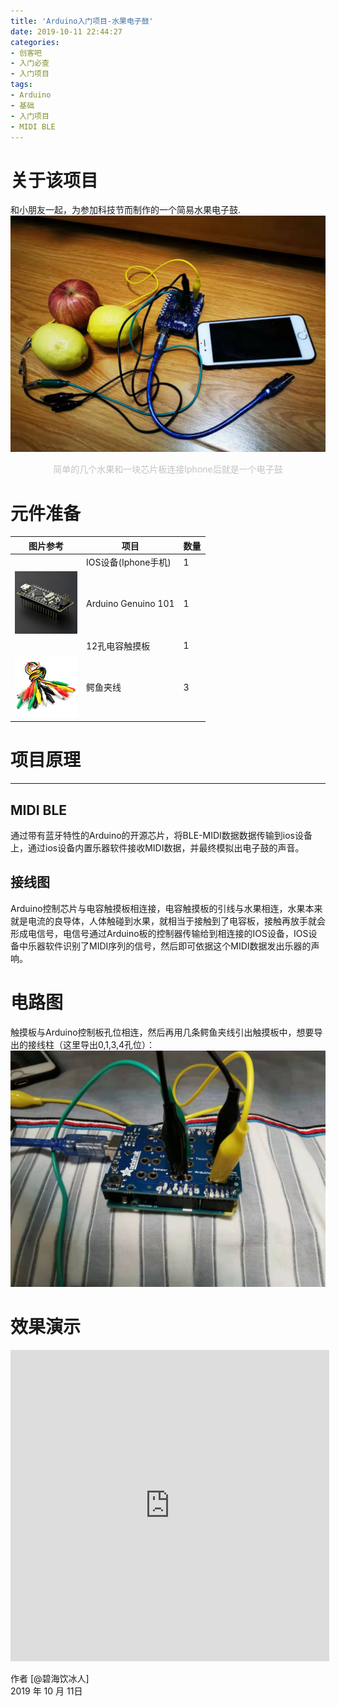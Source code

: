 ```yaml
---
title: 'Arduino入门项目-水果电子鼓'
date: 2019-10-11 22:44:27
categories:
- 创客吧
- 入门必查
- 入门项目
tags:
- Arduino
- 基础
- 入门项目
- MIDI BLE
---
```


# 关于该项目
和小朋友一起，为参加科技节而制作的一个简易水果电子鼓.
![](https://raw.githubusercontent.com/liruixue/muqiaosite/master/images/Arduino/edrum/Arduino-zh-edrum-maker-home.jpg)
<center><font color=#c3c3c3>简单的几个水果和一块芯片板连接Iphone后就是一个电子鼓</font></center>
<!-- more --> 


# 元件准备
| 图片参考        | 项目   |  数量  | 
| --------   | -----  | ----  | 
|![]()| IOS设备(Iphone手机)|   1    | 
|![](https://raw.githubusercontent.com/liruixue/muqiaosite/master/images/elec-comp/Arduino-nano-v3.jpg)| Arduino Genuino 101|   1   |
|![]()|    12孔电容触摸板    |  1  | 
|![](https://raw.githubusercontent.com/liruixue/muqiaosite/master/images/elec-comp/clip.jpg)| 鳄鱼夹线   |  3  | 

#  项目原理
------
##  MIDI BLE
通过带有蓝牙特性的Arduino的开源芯片，将BLE-MIDI数据数据传输到ios设备上，通过ios设备内置乐器软件接收MIDI数据，并最终模拟出电子鼓的声音。

##  接线图

Arduino控制芯片与电容触摸板相连接，电容触摸板的引线与水果相连，水果本来就是电流的良导体，人体触碰到水果，就相当于接触到了电容板，接触再放手就会形成电信号，电信号通过Arduino板的控制器传输给到相连接的IOS设备，IOS设备中乐器软件识别了MIDI序列的信号，然后即可依据这个MIDI数据发出乐器的声响。

#  电路图
触摸板与Arduino控制板孔位相连，然后再用几条鳄鱼夹线引出触摸板中，想要导出的接线柱（这里导出0,1,3,4孔位）：
![](https://raw.githubusercontent.com/liruixue/muqiaosite/master/images/Arduino/edrum/Arduino-connection.jpg)


# 效果演示
<iframe height=498 width=510 src='http://player.youku.com/embed/XNDM5NDU2MzU0OA==' frameborder=0 'allowfullscreen'></iframe>



作者 [@碧海饮冰人]    
2019 年 10 月 11日    


